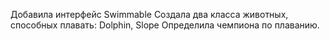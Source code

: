 Добавила интерфейс Swimmable
Создала два класса животных, способных плавать: Dolphin, Slope
Определила чемпиона по плаванию.
